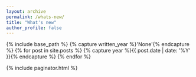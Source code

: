 ```yaml
---
layout: archive
permalink: /whats-new/
title: "What's new"
author_profile: false
---
```


{% include base_path %}
{% capture written_year %}'None'{% endcapture %}
{% for post in site.posts %}
  {% capture year %}{{ post.date | date: '%Y' }}{% endcapture %}
{% endfor %}

{% include paginator.html %}